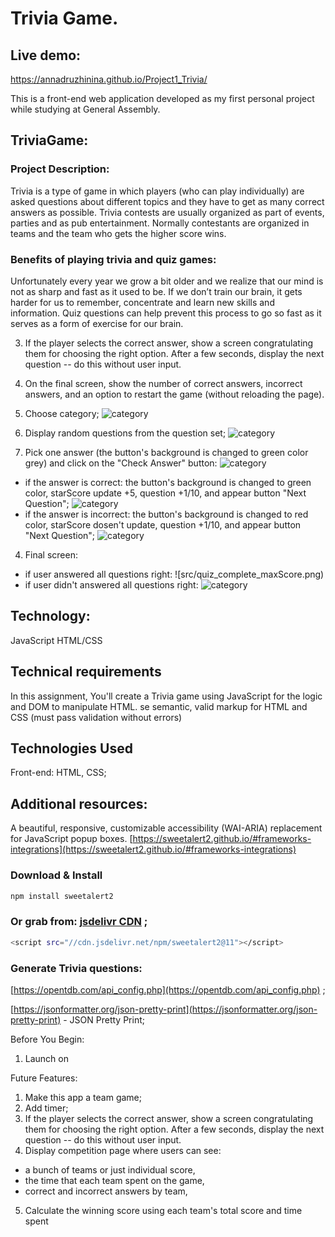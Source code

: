 # Trivia Game.

## Live demo:

https://annadruzhinina.github.io/Project1_Trivia/

This is a front-end web application developed as my first personal project while studying at General
Assembly.

## TriviaGame:

### Project Description:

Trivia is a type of game in which players (who can play individually) are asked questions about different topics and they have to get as many correct answers as possible. Trivia contests are usually organized as part of events, parties and as pub entertainment. Normally contestants are organized in teams and the team who gets the higher score wins.

### Benefits of playing trivia and quiz games:

Unfortunately every year we grow a bit older and we realize that our mind is not as sharp and fast as it used to be. If we don’t train our brain, it gets harder for us to remember, concentrate and learn new skills and information.
Quiz questions can help prevent this process to go so fast as it serves as a form of exercise for our brain.

3. If the player selects the correct answer, show a screen congratulating them for choosing the right option. After a few seconds, display the next question -- do this without user input.
4. On the final screen, show the number of correct answers, incorrect answers, and an option to restart the game (without reloading the page).

5. Choose category;
   ![category](src/choose_category.jpg)
6. Display random questions from the question set;
   ![category](src/question.jpg)
7. Pick one answer (the button's background is changed to green color grey) and click on the "Check Answer" button:
   ![category](src/selected_question.jpg)

- if the answer is correct: the button's background is changed to green color, starScore update +5, question +1/10, and appear button "Next Question";
  ![category](src/right_answer.jpg)
- if the answer is incorrect: the button's background is changed to red color, starScore dosen't update, question +1/10, and appear button "Next Question";
  ![category](src/wrong_answer.jpg)

4. Final screen:

- if user answered all questions right:
  ![src/quiz_complete_maxScore.png)
- if user didn't answered all questions right:
  ![category](src/quiz_complete.jpg)

## Technology:

JavaScript
HTML/CSS

## Technical requirements

In this assignment, You'll create a Trivia game using JavaScript for the logic and DOM to manipulate HTML. se semantic, valid markup for HTML and CSS (must pass validation without errors)

## Technologies Used

Front-end: HTML, CSS;

## Additional resources:

A beautiful, responsive, customizable accessibility (WAI-ARIA) replacement for JavaScript popup boxes.
[https://sweetalert2.github.io/#frameworks-integrations](https://sweetalert2.github.io/#frameworks-integrations)

### Download & Install

```bash
npm install sweetalert2
```

### Or grab from: [jsdelivr CDN](https://www.jsdelivr.com/package/npm/sweetalert2) ;

```bash
<script src="//cdn.jsdelivr.net/npm/sweetalert2@11"></script>
```

### Generate Trivia questions:

[https://opentdb.com/api_config.php](https://opentdb.com/api_config.php) ;

[https://jsonformatter.org/json-pretty-print](https://jsonformatter.org/json-pretty-print) - JSON Pretty Print;

Before You Begin:

1. Launch on

Future Features:

1. Make this app a team game;
2. Add timer;
3. If the player selects the correct answer, show a screen congratulating them for choosing the right option. After a few seconds, display the next question -- do this without user input.
4. Display competition page where users can see:

- a bunch of teams or just individual score,
- the time that each team spent on the game,
- correct and incorrect answers by team,

5. Calculate the winning score using each team's total score and time spent
